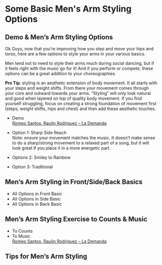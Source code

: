 # Some Basic Men's Arm Styling Options

## Demo & Men’s Arm Styling Options

Ok Guys, now that you’re improving how you step and move your hips and torso, here are a few options to style your arms in your various basics.

Men tend not to need to style their arms much during social dancing, but if it feels right with the music go for it! And if you perform or compete, these options can be a great addition to your choreographies.

**Pro Tip**: styling is an aesthetic extension of body movement. It all starts with your steps and weight shifts. From there your movement comes through your core and outward towards your arms. “Styling” will only look natural and good when layered on top of quality body movement. If you find yourself struggling, focus on creating a strong foundation of movement first (steps, weight shifts, hips and chest) and then add these aesthetic touches.

* Demo
<br>[Romeo Santos, Raulin Rodriguez – La Demanda](https://www.youtube.com/watch?v=cOy4siyFp0U)

* Option 1: Sharp Side Reach
<br>Note: ensure your movement matches the music. It doesn’t make sense to do a sharp/strong movement to a relaxed part of a song, but it will look great if you place it in a more energetic part.

* Options 2: Smiley to Rainbow
* Option 3: Traditional

## Men’s Arm Styling in Front/Side/Back Basics

* All Options in Front Basic
* All Options in Side Basic
* All Options in Back Basic

## Men’s Arm Styling Exercise to Counts & Music

* To Counts
* To Music
<br>[Romeo Santos, Raulin Rodriguez – La Demanda](https://www.youtube.com/watch?v=cOy4siyFp0U)

## Tips for Men’s Arm Styling

